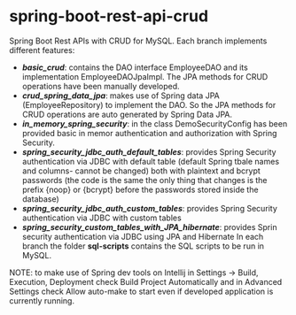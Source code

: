 # spring-boot-rest-api-crud
Spring Boot Rest APIs with CRUD for MySQL. Each branch implements different features:

- ***basic_crud***: contains the DAO interface EmployeeDAO and its implementation EmployeeDAOJpaImpl. The JPA methods for CRUD operations have been manually developed.
- ***crud_spring_data_jpa***: makes use of Spring data JPA (EmployeeRepository) to implement the DAO. So the JPA methods for CRUD operations are auto generated by Spring Data JPA.
- ***in_memory_spring_security***: in the class DemoSecurityConfig has been provided basic in memor authentication and authorization with Spring Security.
- ***spring_security_jdbc_auth_default_tables***: provides Spring Security authentication via JDBC with default table (default Spring tbale names and columns-  cannot be changed) both with plaintext and bcrypt passwords (the code is the same the only thing that changes is the prefix {noop} or {bcrypt} before the passwords stored inside the database)
- ***spring_security_jdbc_auth_custom_tables***: provides Spring Security authentication via JDBC with custom tables
- ***spring_security_custom_tables_with_JPA_hibernate***: provides Sprin security authentication via JDBC using JPA and Hibernate
In each branch the folder **sql-scripts** contains the SQL scripts to be run in MySQL.

NOTE: to make use of Spring dev tools on Intellij in Settings -> Build, Execution, Deployment check Build Project Automatically and in Advanced Settings check Allow auto-make to start even if developed application is currently running.

